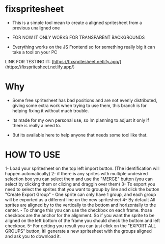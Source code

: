 # fixspritesheet

- This is a simple tool mean to create a aligned spritesheet from a previous unaligned one

- FOR NOW IT ONLY WORKS FOR TRANSPARENT BACKGROUNDS
- Everything works on the JS Frontend so for something really big it can take a tool on your PC

LINK FOR TESTING IT: [https://fixspritesheet.netlify.app/](https://fixspritesheet.netlify.app/)

# Why 

- Some free spritesheet has bad positions and are not evenly distributed, giving some extra work 
when trying to use them, this branch is for helping fixing it without much trouble.

- Its made for my own personal use, so Im planning to adjust it only if there is really a need to.

- But its available here to help anyone that needs some tool like that.

# HOW TO USE

1- Load your spritesheet on the top left import button. (The identification will happen automatically)
2- if there is any sprites with multiple undesired selection box you can select them and use the "MERGE" button (you can select by clicking them or clicing and draggin over them)
3- To export you need to select the sprites that you want to group by line and click the button "Create Export Group"
    - One sprite can only have 1 group, and each group will be exported as a different line on the new spritesheet
4- By default All sprites are aligned by to the vertically to the bottom and horizontally to the center. 
    - To change this you can use the checkbox on each frame. those checkbox are the anchor for the alignment. So if you want the sprite to be aligned
    on the left bottom of the frame you should check the bottom and left checkbox. 
5- For getting you result you can just click on the "EXPORT ALL GROUPS" button, itll generate a new spritesheet with the groups aligned and ask you
to download it.

